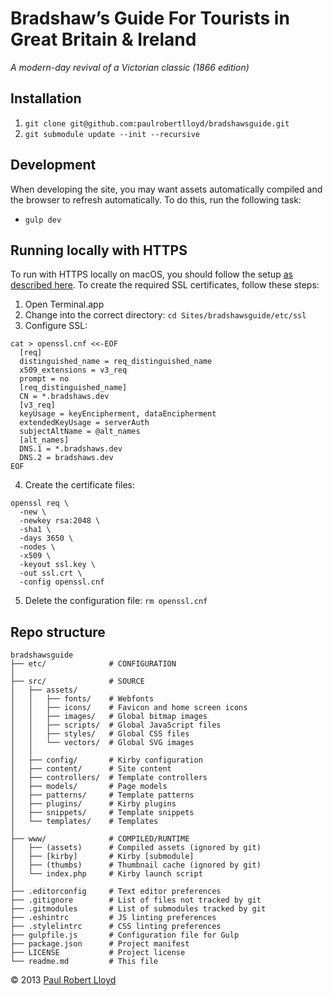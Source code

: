 # Bradshaw’s Guide For Tourists in Great Britain & Ireland

*A modern-day revival of a Victorian classic (1866 edition)*

## Installation
1. `git clone git@github.com:paulrobertlloyd/bradshawsguide.git`
2. `git submodule update --init --recursive`

## Development
When developing the site, you may want assets automatically compiled and the browser to refresh automatically. To do this, run the following task:

* `gulp dev`

## Running locally with HTTPS
To run with HTTPS locally on macOS, you should follow the setup [as described here](https://gist.github.com/jed/6147872). To create the required SSL certificates, follow these steps:

1. Open Terminal.app
2. Change into the correct directory: `cd Sites/bradshawsguide/etc/ssl`
3. Configure SSL:

  ```
  cat > openssl.cnf <<-EOF
    [req]
    distinguished_name = req_distinguished_name
    x509_extensions = v3_req
    prompt = no
    [req_distinguished_name]
    CN = *.bradshaws.dev
    [v3_req]
    keyUsage = keyEncipherment, dataEncipherment
    extendedKeyUsage = serverAuth
    subjectAltName = @alt_names
    [alt_names]
    DNS.1 = *.bradshaws.dev
    DNS.2 = bradshaws.dev
  EOF
  ```

4. Create the certificate files:

  ```
  openssl req \
    -new \
    -newkey rsa:2048 \
    -sha1 \
    -days 3650 \
    -nodes \
    -x509 \
    -keyout ssl.key \
    -out ssl.crt \
    -config openssl.cnf
  ```

5. Delete the configuration file: `rm openssl.cnf`

## Repo structure

```
bradshawsguide
├── etc/              # CONFIGURATION
│
├── src/              # SOURCE
│   ├── assets/
│   │   ├── fonts/    # Webfonts
│   │   ├── icons/    # Favicon and home screen icons
│   │   ├── images/   # Global bitmap images
│   │   ├── scripts/  # Global JavaScript files
│   │   ├── styles/   # Global CSS files
│   │   └── vectors/  # Global SVG images
│   │
│   ├── config/       # Kirby configuration
│   ├── content/      # Site content
│   ├── controllers/  # Template controllers
│   ├── models/       # Page models
│   ├── patterns/     # Template patterns
│   ├── plugins/      # Kirby plugins
│   ├── snippets/     # Template snippets
│   └── templates/    # Templates
│
├── www/              # COMPILED/RUNTIME
│   ├── (assets)      # Compiled assets (ignored by git)
│   ├── [kirby]       # Kirby [submodule]
│   ├── (thumbs)      # Thumbnail cache (ignored by git)
│   └── index.php     # Kirby launch script
│
├── .editorconfig     # Text editor preferences
├── .gitignore        # List of files not tracked by git
├── .gitmodules       # List of submodules tracked by git
├── .eshintrc         # JS linting preferences
├── .stylelintrc      # CSS linting preferences
├── gulpfile.js       # Configuration file for Gulp
├── package.json      # Project manifest
├── LICENSE           # Project license
└── readme.md         # This file
```

© 2013 [Paul Robert Lloyd](https://paulrobertlloyd.com)
